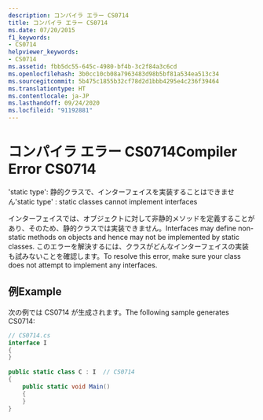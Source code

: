 ```yaml
---
description: コンパイラ エラー CS0714
title: コンパイラ エラー CS0714
ms.date: 07/20/2015
f1_keywords:
- CS0714
helpviewer_keywords:
- CS0714
ms.assetid: fbb5dc55-645c-4980-bf4b-3c2f84a3c6cd
ms.openlocfilehash: 3b0cc10cb08a7963483d98b5bf81a534ea513c34
ms.sourcegitcommit: 5b475c1855b32cf78d2d1bbb4295e4c236f39464
ms.translationtype: HT
ms.contentlocale: ja-JP
ms.lasthandoff: 09/24/2020
ms.locfileid: "91192881"
---
```

# <a name="compiler-error-cs0714"></a><span data-ttu-id="3a3cd-103">コンパイラ エラー CS0714</span><span class="sxs-lookup"><span data-stu-id="3a3cd-103">Compiler Error CS0714</span></span>

<span data-ttu-id="3a3cd-104">'static type': 静的クラスで、インターフェイスを実装することはできません</span><span class="sxs-lookup"><span data-stu-id="3a3cd-104">'static type' : static classes cannot implement interfaces</span></span>  
  
 <span data-ttu-id="3a3cd-105">インターフェイスでは、オブジェクトに対して非静的メソッドを定義することがあり、そのため、静的クラスでは実装できません。</span><span class="sxs-lookup"><span data-stu-id="3a3cd-105">Interfaces may define non-static methods on objects and hence may not be implemented by static classes.</span></span> <span data-ttu-id="3a3cd-106">このエラーを解決するには、クラスがどんなインターフェイスの実装も試みないことを確認します。</span><span class="sxs-lookup"><span data-stu-id="3a3cd-106">To resolve this error, make sure your class does not attempt to implement any interfaces.</span></span>  
  
## <a name="example"></a><span data-ttu-id="3a3cd-107">例</span><span class="sxs-lookup"><span data-stu-id="3a3cd-107">Example</span></span>  

 <span data-ttu-id="3a3cd-108">次の例では CS0714 が生成されます。</span><span class="sxs-lookup"><span data-stu-id="3a3cd-108">The following sample generates CS0714:</span></span>  
  
```csharp  
// CS0714.cs  
interface I  
{  
}  
  
public static class C : I  // CS0714  
{  
    public static void Main()  
    {  
    }  
}  
```
